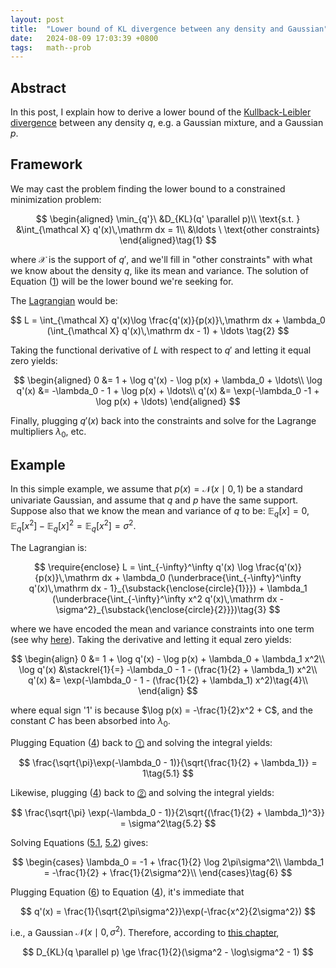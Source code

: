 ```yaml
---
layout: post
title:  "Lower bound of KL divergence between any density and Gaussian"
date:   2024-08-09 17:03:39 +0800
tags:   math--prob
---
```


## Abstract

In this post, I explain how to derive a lower bound of the [Kullback-Leibler divergence][kl] between any density $q$, e.g. a Gaussian mixture, and a Gaussian $p$.

[kl]: https://en.wikipedia.org/wiki/Kullback%E2%80%93Leibler_divergence

## Framework

We may cast the problem finding the lower bound to a constrained minimization problem:

<div id="eq-1"></div>

$$
\begin{aligned}
    \min_{q'}\ &D_{KL}(q' \parallel p)\\
    \text{s.t. } &\int_{\mathcal X} q'(x)\,\mathrm dx = 1\\
                 &\ldots \ \text{other constraints}
\end{aligned}\tag{1}
$$

where $\mathcal X$ is the support of $q'$, and we'll fill in "other constraints" with what we know about the density $q$, like its mean and variance.
The solution of Equation (<a href="#eq-1">1</a>) will be the lower bound we're seeking for.

The [Lagrangian][lm] would be:

$$
L = \int_{\mathcal X} q'(x)\log \frac{q'(x)}{p(x)}\,\mathrm dx + \lambda_0 (\int_{\mathcal X} q'(x)\,\mathrm dx - 1) + \ldots \tag{2}
$$

Taking the functional derivative of $L$ with respect to $q'$ and letting it equal zero yields:

$$
\begin{aligned}
    0 &= 1 + \log q'(x) - \log p(x) + \lambda_0 + \ldots\\
    \log q'(x) &= -\lambda_0 - 1 + \log p(x) + \ldots\\
    q'(x) &= \exp(-\lambda_0 -1 + \log p(x) + \ldots)
\end{aligned}
$$

Finally, plugging $q'(x)$ back into the constraints and solve for the Lagrange multipliers $\lambda_0$, etc.

[lm]: https://en.wikipedia.org/wiki/Lagrange_multiplier

## Example

In this simple example, we assume that $p(x) = \mathcal N(x \mid 0, 1)$ be a standard univariate Gaussian, and assume that $q$ and $p$ have the same support.
Suppose also that we know the mean and variance of $q$ to be: $\mathbb E_q[x] = 0$, $\mathbb E_q[x^2] - \mathbb E_q[x]^2 = \mathbb E_q[x^2] = \sigma^2$.

The Lagrangian is:

<div id="eq-3"></div>

$$
\require{enclose}
L = \int_{-\infty}^\infty q'(x) \log \frac{q'(x)}{p(x)}\,\mathrm dx + \lambda_0 (\underbrace{\int_{-\infty}^\infty q'(x)\,\mathrm dx - 1}_{\substack{\enclose{circle}{1}}}) + \lambda_1 (\underbrace{\int_{-\infty}^\infty x^2 q'(x)\,\mathrm dx - \sigma^2}_{\substack{\enclose{circle}{2}}})\tag{3}
$$

where we have encoded the mean and variance constraints into one term (see why [here][maxent]).
Taking the derivative and letting it equal zero yields:

<div id="eq-4"></div>

$$
\begin{align}
    0 &= 1 + \log q'(x) - \log p(x) + \lambda_0 + \lambda_1 x^2\\
    \log q'(x) &\stackrel{1}{=} -\lambda_0 - 1 - (\frac{1}{2} + \lambda_1) x^2\\
    q'(x) &= \exp(-\lambda_0 - 1 - (\frac{1}{2} + \lambda_1) x^2)\tag{4}\\
\end{align}
$$

where equal sign '$1$' is because $\log p(x) = -\frac{1}{2}x^2 + C$, and the constant $C$ has been absorbed into $\lambda_0$.

Plugging Equation (<a href="#eq-4">4</a>) back to <a href="#eq-3">⓵</a> and solving the integral yields:

<div id="eq-5.1"></div>

$$
\frac{\sqrt{\pi}\exp(-\lambda_0 - 1)}{\sqrt{\frac{1}{2} + \lambda_1}} = 1\tag{5.1}
$$

Likewise, plugging (<a href="#eq-4">4</a>) back to <a href="#eq-3">⓶</a> and solving the integral yields:

<div id="eq-5.2"></div>

$$
\frac{\sqrt{\pi} \exp(-\lambda_0 - 1)}{2\sqrt{(\frac{1}{2} + \lambda_1)^3}} = \sigma^2\tag{5.2}
$$

Solving Equations (<a href="#eq-5.1">5.1</a>, <a href="#eq-5.2">5.2</a>) gives:

<div id="eq-6"></div>

$$
\begin{cases}
    \lambda_0 = -1 + \frac{1}{2} \log 2\pi\sigma^2\\
    \lambda_1 = -\frac{1}{2} + \frac{1}{2\sigma^2}\\
\end{cases}\tag{6}
$$

Plugging Equation (<a href="#eq-6">6</a>) to Equation (<a href="#eq-4">4</a>), it's immediate that

$$
q'(x) = \frac{1}{\sqrt{2\pi\sigma^2}}\exp(-\frac{x^2}{2\sigma^2})
$$

i.e., a Gaussian $\mathcal N(x \mid 0, \sigma^2)$.
Therefore, according to [this chapter][kl-norm],

$$
D_{KL}(q \parallel p) \ge \frac{1}{2}(\sigma^2 - \log\sigma^2 - 1)
$$



[maxent]: https://michael-franke.github.io/intro-data-analysis/the-maximum-entropy-principle.html#example-2-derivation-of-maximum-entropy-pdf-with-given-mean-mu-and-variance-sigma2
[kl-norm]: https://statproofbook.github.io/P/norm-kl
